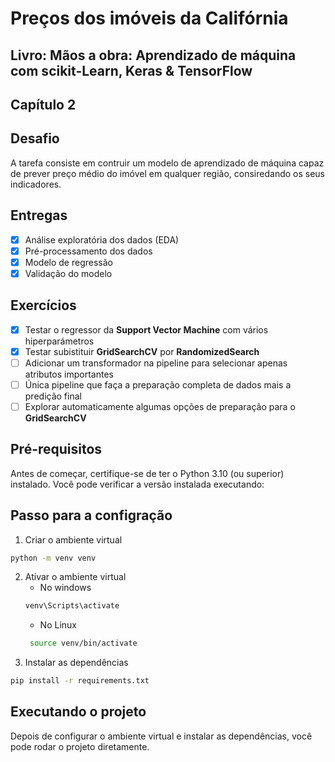 # Preços dos imóveis da Califórnia
## Livro: Mãos a obra: Aprendizado de máquina com scikit-Learn, Keras & TensorFlow
## Capítulo 2

## Desafio
A tarefa consiste em contruir um modelo de aprendizado de máquina capaz de prever preço médio do imóvel em qualquer região, consiredando os seus indicadores.

##  Entregas
- [x] Análise exploratória dos dados (EDA)
- [x] Pré-processamento dos dados
- [x] Modelo de regressão
- [x] Validação do modelo

## Exercícios
- [x] Testar o regressor da **Support Vector Machine** com vários hiperparámetros
- [x] Testar subistituir **GridSearchCV** por **RandomizedSearch**
- [ ] Adicionar um transformador na pipeline para selecionar apenas atributos importantes
- [ ] Única pipeline que faça a preparação completa de dados mais a predição final
- [ ] Explorar automaticamente algumas opções de preparação para o **GridSearchCV**

## Pré-requisitos
Antes de começar, certifique-se de ter o Python 3.10 (ou superior) instalado. Você pode verificar a versão instalada executando:

## Passo para a configração
1. Criar o ambiente virtual
```bash
python -m venv venv
```
2. Ativar o ambiente virtual
    - No windows 
    ```bash
    venv\Scripts\activate
    ```
   - No Linux
   ```bash
    source venv/bin/activate
   ```
3. Instalar as dependências
```bash
pip install -r requirements.txt
```

## Executando o projeto
Depois de configurar o ambiente virtual e instalar as dependências, você pode rodar o projeto diretamente.